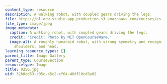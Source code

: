 ```yaml
---
content_type: resource
description: A walking robot, with coupled gears driving the legs.
file: https://ol-ocw-studio-app-production.s3.amazonaws.com/courses/es-293-lego-robotics-spring-2007/32b8cd53c05cb5c2cf6448df10cd3a02_0256.jpg
file_type: image/jpeg
image_metadata:
  caption: A walking robot, with coupled gears driving the legs.
  credit: 'Credit: Photo by MIT OpenCourseWare.'
  image-alt: A roughly humanoid robot, with strong symmetry and recognizable feet,
    shoulders, and head.
learning_resource_types: []
parent_title: Image Gallery
parent_type: CourseSection
resourcetype: Image
title: 0256.jpg
uid: 32b8cd53-c05c-b5c2-cf64-48df10cd3a02
---
```

